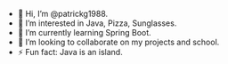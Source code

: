 - 👋 Hi, I’m @patrickg1988.
- 👀 I’m interested in Java, Pizza, Sunglasses.
- 🌱 I’m currently learning Spring Boot.
- 💞️ I’m looking to collaborate on my projects and school.
- ⚡ Fun fact: Java is an island. 

<!---
patrickg1988/patrickg1988 is a ✨ special ✨ repository because its `README.md` (this file) appears on your GitHub profile.
You can click the Preview link to take a look at your changes.
--->
